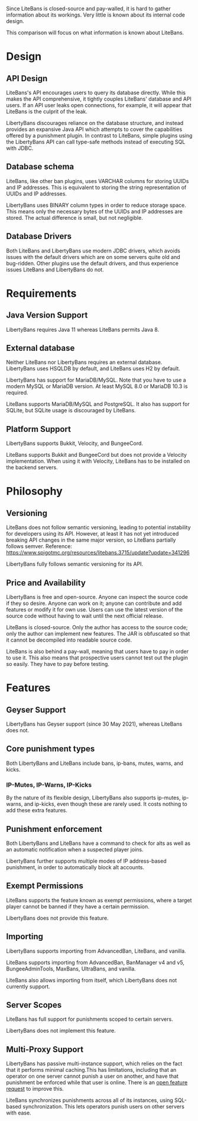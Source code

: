 Since LiteBans is closed-source and pay-walled, it is hard to gather information about its workings. Very little is known about its internal code design.

This comparison will focus on what information is known about LiteBans.

# Design

## API Design

LiteBans's API encourages users to query its database directly. While this makes the API comprehensive, it tightly couples LiteBans' database and API users. If an API user leaks open connections, for example, it will appear that LiteBans is the culprit of the leak.

LibertyBans discourages reliance on the database structure, and instead provides an expansive Java API which attempts to cover the capabilities offered by a punishment plugin. In contrast to LiteBans, simple plugins using the LibertyBans API can call type-safe methods instead of executing SQL with JDBC.

## Database schema

LiteBans, like other ban plugins, uses VARCHAR columns for storing UUIDs and IP addresses. This is equivalent to storing the string representation of UUIDs and IP addresses.

LibertyBans uses BINARY column types in order to reduce storage space. This means only the necessary bytes of the UUIDs and IP addresses are stored. The actual difference is small, but not negligible.

## Database Drivers

Both LiteBans and LibertyBans use modern JDBC drivers, which avoids issues with the default drivers which are on some servers quite old and bug-ridden. Other plugins use the default drivers, and thus experience issues LiteBans and LibertyBans do not.

# Requirements

## Java Version Support

LibertyBans requires Java 11 whereas LiteBans permits Java 8.

## External database

Neither LiteBans nor LibertyBans requires an external database. LibertyBans uses HSQLDB by default, and LiteBans uses H2 by default.

LibertyBans has support for MariaDB/MySQL. Note that you have to use a modern MySQL or MariaDB version. At least MySQL 8.0 or MariaDB 10.3 is required.

LiteBans supports MariaDB/MySQL and PostgreSQL. It also has support for SQLite, but SQLite usage is discouraged by LiteBans.

## Platform Support

LibertyBans supports Bukkit, Velocity, and BungeeCord.

LiteBans supports Bukkit and BungeeCord but does not provide a Velocity implementation. When using it with Velocity, LiteBans has to be installed on the backend servers.

# Philosophy

## Versioning

LiteBans does not follow semantic versioning, leading to potential instability for developers using its API. However, at least it has not yet introduced breaking API changes in the same major version, so LiteBans partially follows semver. Reference: https://www.spigotmc.org/resources/litebans.3715/update?update=341296

LibertyBans fully follows semantic versioning for its API.

## Price and Availability

LibertyBans is free and open-source. Anyone can inspect the source code if they so desire. Anyone can work on it; anyone can contribute and add features or modify it for own use. Users can use the latest version of the source code without having to wait until the next official release.

LiteBans is closed-source. Only the author has access to the source code; only the author can implement new features. The JAR is obfuscated so that it cannot be decompiled into readable source code.

LiteBans is also behind a pay-wall, meaning that users have to pay in order to use it. This also means that prospective users cannot test out the plugin so easily. They have to pay before testing.

# Features

## Geyser Support

LibertyBans has Geyser support (since 30 May 2021), whereas LiteBans does not.

## Core punishment types

Both LibertyBans and LiteBans include bans, ip-bans, mutes, warns, and kicks.

### IP-Mutes, IP-Warns, IP-Kicks

By the nature of its flexible design, LibertyBans also supports ip-mutes, ip-warns, and ip-kicks, even though these are rarely used. It costs nothing to add these extra features.

## Punishment enforcement

Both LibertyBans and LiteBans have a command to check for alts as well as an automatic notification when a suspected player joins.

LibertyBans further supports multiple modes of IP address-based punishment, in order to automatically block alt accounts.

## Exempt Permissions

LiteBans supports the feature known as exempt permissions, where a target player cannot be banned if they have a certain permission.

LibertyBans does not provide this feature.

## Importing

LibertyBans supports importing from AdvancedBan, LiteBans, and vanilla.

LiteBans supports importing from AdvancedBan, BanManager v4 and v5, BungeeAdminTools, MaxBans, UltraBans, and vanilla.

LiteBans also allows importing from itself, which LibertyBans does not currently support.

## Server Scopes

LiteBans has full support for punishments scoped to certain servers.

LibertyBans does not implement this feature.

## Multi-Proxy Support

LibertyBans has passive multi-instance support, which relies on the fact that it performs minimal caching.This has limitations, including that an operator on one server cannot punish a user on another, and have that punishment be enforced while that user is online. There is an [open feature request](https://github.com/A248/LibertyBans/issues/44) to improve this.

LiteBans synchronizes punishments across all of its instances, using SQL-based synchronization. This lets operators punish users on other servers with ease.



